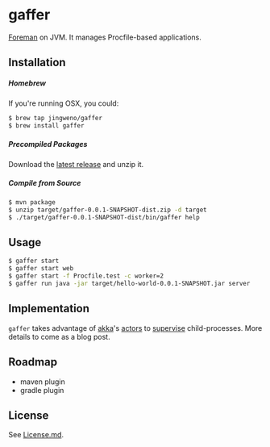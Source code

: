 # gaffer

[Foreman](https://github.com/ddollar/foreman) on JVM. It manages Procfile-based applications.

## Installation

##### Homebrew

If you're running OSX, you could:

```sh
$ brew tap jingweno/gaffer
$ brew install gaffer
```

##### Precompiled Packages

Download the [latest release](https://github.com/jingweno/gaffer/releases) and unzip it.

##### Compile from Source

```sh
$ mvn package
$ unzip target/gaffer-0.0.1-SNAPSHOT-dist.zip -d target
$ ./target/gaffer-0.0.1-SNAPSHOT-dist/bin/gaffer help
```

## Usage

```sh
$ gaffer start
$ gaffer start web
$ gaffer start -f Procfile.test -c worker=2
$ gaffer run java -jar target/hello-world-0.0.1-SNAPSHOT.jar server
```

## Implementation

`gaffer` takes advantage of [akka](http://akka.io/)'s [actors](http://en.wikipedia.org/wiki/Actor_model) to [supervise](http://doc.akka.io/docs/akka/snapshot/general/supervision.html) child-processes. More details to come as a blog post.

## Roadmap

* maven plugin
* gradle plugin

## License

See [License.md](https://github.com/jingweno/gaffer/blob/master/LICENSE.md).
